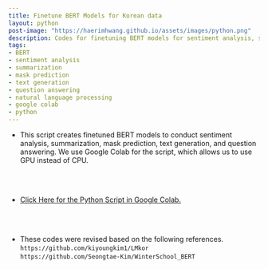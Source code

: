 ```yaml
---
title: Finetune BERT Models for Korean data
layout: python
post-image: "https://haerimhwang.github.io/assets/images/python.png"
description: Codes for finetuning BERT models for sentiment analysis, summarization, mask prediction, text generation, and question answering
tags:
- BERT 
- sentiment analysis 
- summarization 
- mask prediction 
- text generation 
- question answering
- natural language processing
- google colab
- python
---
```


* This script creates finetuned BERT models to conduct sentiment analysis, summarization, mask prediction, text generation, and question answering. We use Google Colab for the script, which allows us to use GPU instead of CPU.  
<br>
<br>

* [Click Here for the Python Script in Google Colab.](https://colab.research.google.com/drive/1vV8R1RehYhjYCnXFqY_ahqE7lfqru31K?usp=sharing)
<br>
<br>

* These codes were revised based on the following references.
    `https://github.com/kiyoungkim1/LMkor`  
    `https://github.com/Seongtae-Kim/WinterSchool_BERT`
    
